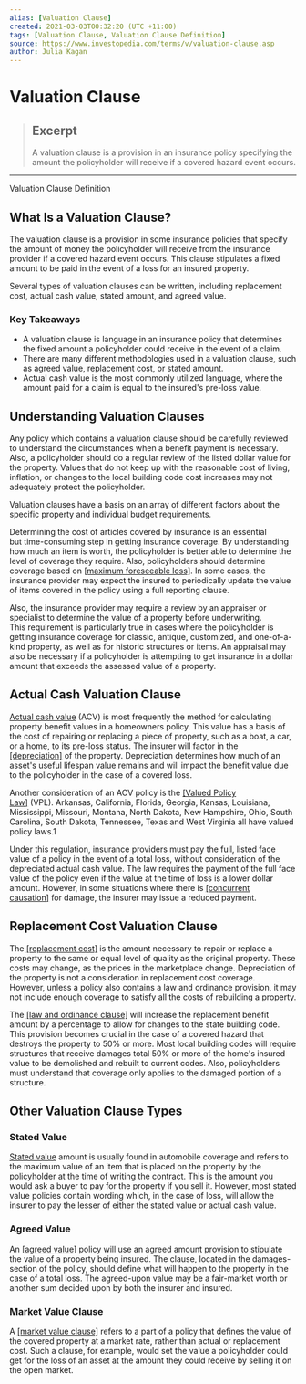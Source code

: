```yaml
---
alias: [Valuation Clause]
created: 2021-03-03T00:32:20 (UTC +11:00)
tags: [Valuation Clause, Valuation Clause Definition]
source: https://www.investopedia.com/terms/v/valuation-clause.asp
author: Julia Kagan
---
```


# Valuation Clause

> ## Excerpt
> A valuation clause is a provision in an insurance policy specifying the amount the policyholder will receive if a covered hazard event occurs.

---

Valuation Clause Definition
## What Is a Valuation Clause?

The valuation clause is a provision in some insurance policies that specify the amount of money the policyholder will receive from the insurance provider if a covered hazard event occurs. This clause stipulates a fixed amount to be paid in the event of a loss for an insured property.

Several types of valuation clauses can be written, including replacement cost, actual cash value, stated amount, and agreed value.

### Key Takeaways

-   A valuation clause is language in an insurance policy that determines the fixed amount a policyholder could receive in the event of a claim.
-   There are many different methodologies used in a valuation clause, such as agreed value, replacement cost, or stated amount.
-   Actual cash value is the most commonly utilized language, where the amount paid for a claim is equal to the insured's pre-loss value.

## Understanding Valuation Clauses

Any policy which contains a valuation clause should be carefully reviewed to understand the circumstances when a benefit payment is necessary. Also, a policyholder should do a regular review of the listed dollar value for the property. Values that do not keep up with the reasonable cost of living, inflation, or changes to the local building code cost increases may not adequately protect the policyholder. 

Valuation clauses have a basis on an array of different factors about the specific property and individual budget requirements.

Determining the cost of articles covered by insurance is an essential but time-consuming step in getting insurance coverage. By understanding how much an item is worth, the policyholder is better able to determine the level of coverage they require. Also, policyholders should determine coverage based on [[maximum foreseeable loss]](https://www.investopedia.com/terms/m/maximum-foreseeable-loss.asp). In some cases, the insurance provider may expect the insured to periodically update the value of items covered in the policy using a full reporting clause.

Also, the insurance provider may require a review by an appraiser or specialist to determine the value of a property before underwriting. This requirement is particularly true in cases where the policyholder is getting insurance coverage for classic, antique, customized, and one-of-a-kind property, as well as for historic structures or items. An appraisal may also be necessary if a policyholder is attempting to get insurance in a dollar amount that exceeds the assessed value of a property.

## Actual Cash Valuation Clause

[Actual cash value](https://www.investopedia.com/terms/a/actual-cash-value.asp) (ACV) is most frequently the method for calculating property benefit values in a homeowners policy. This value has a basis of the cost of repairing or replacing a piece of property, such as a boat, a car, or a home, to its pre-loss status. The insurer will factor in the [[depreciation]](https://www.investopedia.com/terms/d/depreciation.asp) of the property. Depreciation determines how much of an asset's useful lifespan value remains and will impact the benefit value due to the policyholder in the case of a covered loss.

Another consideration of an ACV policy is the [[Valued Policy Law]](https://www.investopedia.com/terms/v/valued-policy-law-vpl.asp) (VPL). Arkansas, California, Florida, Georgia, Kansas, Louisiana, Mississippi, Missouri, Montana, North Dakota, New Hampshire, Ohio, South Carolina, South Dakota, Tennessee, Texas and West Virginia all have valued policy laws.1

Under this regulation, insurance providers must pay the full, listed face value of a policy in the event of a total loss, without consideration of the depreciated actual cash value. The law requires the payment of the full face value of the policy even if the value at the time of loss is a lower dollar amount. However, in some situations where there is [[concurrent causation]](https://www.investopedia.com/terms/c/concurrent-causation.asp) for damage, the insurer may issue a reduced payment.

## Replacement Cost Valuation Clause

The [[replacement cost]](https://www.investopedia.com/terms/r/replacementcost.asp) is the amount necessary to repair or replace a property to the same or equal level of quality as the original property. These costs may change, as the prices in the marketplace change. Depreciation of the property is not a consideration in replacement cost coverage. However, unless a policy also contains a law and ordinance provision, it may not include enough coverage to satisfy all the costs of rebuilding a property.

The [[law and ordinance clause]](https://www.investopedia.com/terms/b/building-ordinance-coverage.asp) will increase the replacement benefit amount by a percentage to allow for changes to the state building code. This provision becomes crucial in the case of a covered hazard that destroys the property to 50% or more. Most local building codes will require structures that receive damages total 50% or more of the home's insured value to be demolished and rebuilt to current codes. Also, policyholders must understand that coverage only applies to the damaged portion of a structure.

## Other Valuation Clause Types

### Stated Value

[Stated value](https://www.investopedia.com/terms/s/statedvalue.asp) amount is usually found in automobile coverage and refers to the maximum value of an item that is placed on the property by the policyholder at the time of writing the contract. This is the amount you would ask a buyer to pay for the property if you sell it. However, most stated value policies contain wording which, in the case of loss, will allow the insurer to pay the lesser of either the stated value or actual cash value.

### Agreed Value

An [[agreed value]](https://www.investopedia.com/terms/a/agreed-amount-clause.asp) policy will use an agreed amount provision to stipulate the value of a property being insured. The clause, located in the damages-section of the policy, should define what will happen to the property in the case of a total loss. The agreed-upon value may be a fair-market worth or another sum decided upon by both the insurer and insured.

### Market Value Clause

A [[market value clause]](https://www.investopedia.com/terms/m/market-value-clause.asp) refers to a part of a policy that defines the value of the covered property at a market rate, rather than actual or replacement cost. Such a clause, for example, would set the value a policyholder could get for the loss of an asset at the amount they could receive by selling it on the open market.
